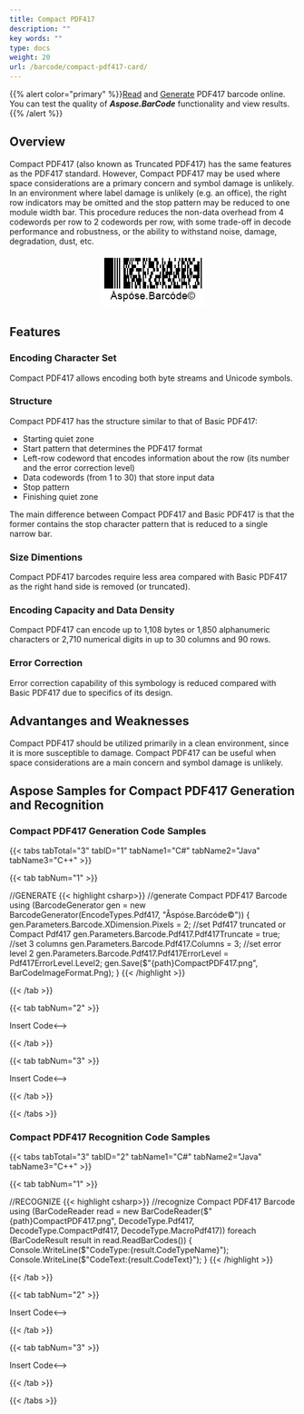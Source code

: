 ```yaml
---
title: Compact PDF417
description: ""
key words: ""
type: docs
weight: 20
url: /barcode/compact-pdf417-card/
---
```

{{% alert color="primary" %}}[Read](https://products.aspose.app/barcode/recognize/pdf417) and [Generate](https://products.aspose.app/barcode/generate/pdf417) PDF417 barcode online. You can test the quality of ***Aspose.BarCode*** functionality and view results.{{% /alert %}}

## **Overview**
Compact PDF417 (also known as Truncated PDF417) has the same features as the PDF417 standard. However, Compact PDF417 may be used where space considerations are a primary concern and symbol damage is unlikely. In an environment where label damage is unlikely (e.g. an office), the right row indicators may be omitted and the stop pattern may be reduced to one module width bar. This procedure reduces the non-data overhead from 4 codewords per row to 2 codewords per row, with some trade-off in decode performance and robustness, or the ability to withstand noise, damage, degradation, dust, etc.

<p align="center"><img src="compactpdf417.png"></p>

## **Features**
  
### **Encoding Character Set**
Compact PDF417 allows encoding both byte streams and Unicode symbols. 

### **Structure**
Compact PDF417 has the structure similar to that of Basic PDF417:
- Starting quiet zone
- Start pattern that determines the PDF417 format
- Left-row codeword that encodes information about the row (its number and the error correction level)
- Data codewords (from 1 to 30) that store input data
- Stop pattern
- Finishing quiet zone

The main difference between Compact PDF417 and Basic PDF417 is that the former contains the stop character pattern that is reduced to a single narrow bar. 

### **Size Dimentions**
Compact PDF417 barcodes require less area compared with Basic PDF417 as the right hand side is removed (or truncated). 

### **Encoding Capacity and Data Density**
Compact PDF417 can encode up to 1,108 bytes or 1,850 alphanumeric characters or 2,710 numerical digits in up to 30 columns and 90 rows.

### **Error Correction**
Error correction capability of this symbology is reduced compared with Basic PDF417 due to specifics of its design.

## **Advantanges and Weaknesses**
Compact PDF417 should be utilized primarily in a clean environment, since it is more susceptible to damage. Compact PDF417 can be useful when space considerations are a main concern and symbol damage is unlikely. 

## **Aspose Samples for Compact PDF417 Generation and Recognition**
### **Compact PDF417 Generation Code Samples**

{{< tabs tabTotal="3" tabID="1" tabName1="C#" tabName2="Java" tabName3="C++" >}}

{{< tab tabNum="1" >}}

//GENERATE
{{< highlight csharp>}}
//generate Compact PDF417 Barcode
using (BarcodeGenerator gen = new BarcodeGenerator(EncodeTypes.Pdf417, "Åspóse.Barcóde©"))
{
    gen.Parameters.Barcode.XDimension.Pixels = 2;
    //set Pdf417 truncated or Compact Pdf417
    gen.Parameters.Barcode.Pdf417.Pdf417Truncate = true;
    //set 3 columns
    gen.Parameters.Barcode.Pdf417.Columns = 3;
    //set error level 2
    gen.Parameters.Barcode.Pdf417.Pdf417ErrorLevel = Pdf417ErrorLevel.Level2;
    gen.Save($"{path}CompactPDF417.png", BarCodeImageFormat.Png);
}
{{< /highlight >}}

{{< /tab >}}

{{< tab tabNum="2" >}}

<!-->Insert Code<-->

{{< /tab >}}

{{< tab tabNum="3" >}}

<!-->Insert Code<-->

{{< /tab >}}

{{< /tabs >}}

### **Compact PDF417 Recognition Code Samples**

{{< tabs tabTotal="3" tabID="2" tabName1="C#" tabName2="Java" tabName3="C++" >}}

{{< tab tabNum="1" >}}

//RECOGNIZE
{{< highlight csharp>}}
//recognize Compact PDF417 Barcode
using (BarCodeReader read = new BarCodeReader($"{path}CompactPDF417.png", DecodeType.Pdf417, DecodeType.CompactPdf417, DecodeType.MacroPdf417))
    foreach (BarCodeResult result in read.ReadBarCodes())
    {
        Console.WriteLine($"CodeType:{result.CodeTypeName}");
        Console.WriteLine($"CodeText:{result.CodeText}");
    }
{{< /highlight >}}

{{< /tab >}}

{{< tab tabNum="2" >}}

<!-->Insert Code<-->

{{< /tab >}}

{{< tab tabNum="3" >}}

<!-->Insert Code<-->

{{< /tab >}}

{{< /tabs >}}

